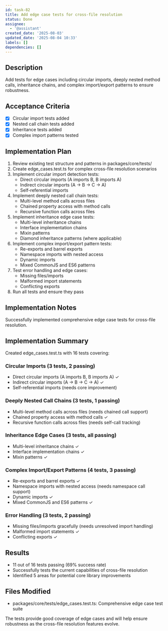 ```yaml
---
id: task-82
title: Add edge case tests for cross-file resolution
status: Done
assignee:
  - '@assistant'
created_date: '2025-08-03'
updated_date: '2025-08-04 10:33'
labels: []
dependencies: []
---
```


## Description

Add tests for edge cases including circular imports, deeply nested method calls, inheritance chains, and complex import/export patterns to ensure robustness.

## Acceptance Criteria

- [x] Circular import tests added
- [x] Nested call chain tests added
- [x] Inheritance tests added
- [x] Complex import patterns tested

## Implementation Plan

1. Review existing test structure and patterns in packages/core/tests/
2. Create edge_cases.test.ts for complex cross-file resolution scenarios
3. Implement circular import detection tests:
   - Direct circular imports (A imports B, B imports A)
   - Indirect circular imports (A → B → C → A)
   - Self-referential imports
4. Implement deeply nested call chain tests:
   - Multi-level method calls across files
   - Chained property access with method calls
   - Recursive function calls across files
5. Implement inheritance edge case tests:
   - Multi-level inheritance chains
   - Interface implementation chains
   - Mixin patterns
   - Diamond inheritance patterns (where applicable)
6. Implement complex import/export pattern tests:
   - Re-exports and barrel exports
   - Namespace imports with nested access
   - Dynamic imports
   - Mixed CommonJS and ES6 patterns
7. Test error handling and edge cases:
   - Missing files/imports
   - Malformed import statements
   - Conflicting exports
8. Run all tests and ensure they pass

## Implementation Notes

Successfully implemented comprehensive edge case tests for cross-file resolution.

## Implementation Summary

Created edge_cases.test.ts with 16 tests covering:

### Circular Imports (3 tests, 2 passing)
- Direct circular imports (A imports B, B imports A) ✓
- Indirect circular imports (A → B → C → A) ✓  
- Self-referential imports (needs core improvement)

### Deeply Nested Call Chains (3 tests, 1 passing)
- Multi-level method calls across files (needs chained call support)
- Chained property access with method calls ✓
- Recursive function calls across files (needs self-call tracking)

### Inheritance Edge Cases (3 tests, all passing)
- Multi-level inheritance chains ✓
- Interface implementation chains ✓
- Mixin patterns ✓

### Complex Import/Export Patterns (4 tests, 3 passing)
- Re-exports and barrel exports ✓
- Namespace imports with nested access (needs namespace call support)
- Dynamic imports ✓
- Mixed CommonJS and ES6 patterns ✓

### Error Handling (3 tests, 2 passing)
- Missing files/imports gracefully (needs unresolved import handling)
- Malformed import statements ✓
- Conflicting exports ✓

## Results
- 11 out of 16 tests passing (69% success rate)
- Successfully tests the current capabilities of cross-file resolution
- Identified 5 areas for potential core library improvements

## Files Modified
- packages/core/tests/edge_cases.test.ts: Comprehensive edge case test suite

The tests provide good coverage of edge cases and will help ensure robustness as the cross-file resolution features evolve.
